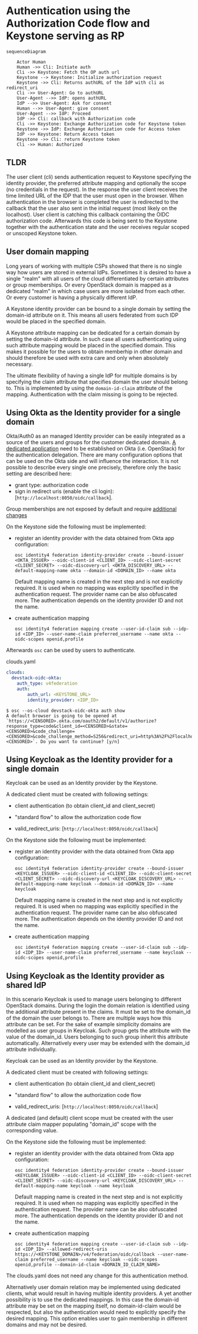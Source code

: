 # Authentication using the Authorization Code flow and Keystone serving as RP

```mermaid
sequenceDiagram

    Actor Human
    Human ->> Cli: Initiate auth
    Cli ->> Keystone: Fetch the OP auth url
    Keystone --> Keystone: Initialize authorization request
    Keystone ->> Cli: Returns authURL of the IdP with cli as redirect_uri
    Cli ->> User-Agent: Go to authURL
    User-Agent -->> IdP: opens authURL
    IdP -->> User-Agent: Ask for consent
    Human -->> User-Agent: give consent
    User-Agent -->> IdP: Proceed
    IdP ->> Cli: callback with Authorization code
    Cli ->> Keystone: Exchange Authorization code for Keystone token
    Keystone ->> IdP: Exchange Authorization code for Access token
    IdP ->> Keystone: Return Access token
    Keystone ->> Cli: return Keystone token
    Cli ->> Human: Authorized

```

## TLDR

The user client (cli) sends authentication request to Keystone specifying the
identity provider, the preferred attribute mapping and optionally the scope (no
credentials in the request). In the response the user client receives the time
limited URL of the IDP that the user must open in the browser. When
authentication in the browser is completed the user is redirected to the
callback that the user also sent in the initial request (most likely on the
localhost). User client is catching this callback containing the OIDC
authorization code. Afterwards this code is being sent to the Keystone together
with the authentication state and the user receives regular scoped or unscoped
Keystone token.

## User domain mapping

Long years of working with multiple CSPs showed that there is no single way how
users are stored in external IdPs. Sometimes it is desired to have a single
"realm" with all users of the cloud differentiated by certain attributes or
group memberships. Or every OpenStack domain is mapped as a dedicated "realm" in
which case users are more isolated from each other. Or every customer is having
a physically different IdP.

A Keystone identity provider can be bound to a single domain by setting the
domain-id attribute on it. This means all users federated from such IDP would be
placed in the specified domain.

A Keystone attribute mapping can be dedicated for a certain domain by setting
the domain-id attribute. In such case all users authenticating using such
attribute mapping would be placed in the specified domain. This makes it
possible for the users to obtain memberhip in other domain and should therefore
be used with extra care and only when absolutely necessary.

The ultimate flexibility of having a single IdP for multiple domains is by
specifying the claim attribute that specifies domain the user should belong to.
This is implemented by using the `domain-id-claim` attribute of the mapping.
Authentication with the claim missing is going to be rejected.

## Using Okta as the Identity provider for a single domain

Okta/Auth0 as an managed Identity provider can be easily integrated as a source
of the users and groups for the customer dedicated domain. [A dedicated
application](https://developer.okta.com/docs/guides/implement-grant-type/authcode/main/#set-up-your-app)
need to be established on Okta (i.e. OpenStack) for the authentication
delegation. There are many configuration options that can be used on the Okta
side and will influence the interaction. It is not possible to describe every
single one precisely, therefore only the basic setting are described here:

- grant type: authorization code
- sign in redirect uris (enable the cli login): [`http://localhost:8050/oidc/callback`].

Group memberships are not exposed by default and require [additional
changes](https://developer.okta.com/docs/guides/customize-tokens-groups-claim/main/#add-a-groups-claim-for-a-custom-authorization-server)

On the Keystone side the following must be implemented:

- register an identity provider with the data obtained from Okta app
  configuration:

  ```console
  osc identity4 federation identity-provider create --bound-issuer <OKTA_ISSUER> --oidc-client-id <CLIENT_ID> --oidc-client-secret <CLIENT_SECRET> --oidc-discovery-url <OKTA_DISCOVERY_URL> --default-mapping-name okta --domain-id <DOMAIN_ID> --name okta
  ```

  Default mapping name is created in the next step and is not explicitly
  required. It is used when no mapping was explicitly specified in the
  authentication request. The provider name can be also obfuscated more. The
  authentication depends on the identity provider ID and not the name.

- create authentication mapping

  ```console
  osc identity4 federation mapping create --user-id-claim sub --idp-id <IDP_ID> --user-name-claim preferred_username --name okta --oidc-scopes openid,profile
  ```

Afterwards `osc` can be used by users to authenticate.

clouds.yaml
```yaml
clouds:
  devstack-oidc-okta:
    auth_type: v4federation
    auth:
        auth_url: <KEYSTONE_URL>
        identity_provider: <IDP_ID>
```

```console
$ osc --os-cloud devstack-oidc-okta auth show
A default browser is going to be opened at `https://<CENSORED>.okta.com/oauth2/default/v1/authorize?response_type=code&client_id=<CENSORED>&state=<CENSORED>&code_challenge=<CENSORED>&code_challenge_method=S256&redirect_uri=http%3A%2F%2Flocalhost%3A8050%2Foidc%2Fcallback&scope=openid+profile+openid&nonce=<CENSORED>`. Do you want to continue? [y/n]
```

## Using Keycloak as the Identity provider for a single domain

Keycloak can be used as an Identity provider by the Keystone.

A dedicated client must be created with following settings:

- client authentication (to obtain client_id and client_secret)

- "standard flow" to allow the authorization code flow

- valid_redirect_uris: [`http://localhost:8050/oidc/callback`]


On the Keystone side the following must be implemented:

- register an identity provider with the data obtained from Okta app
  configuration:

  ```console
  osc identity4 federation identity-provider create --bound-issuer <KEYCLOAK_ISSUER> --oidc-client-id <CLIENT_ID> --oidc-client-secret <CLIENT_SECRET> --oidc-discovery-url <KEYCLOAK_DISCOVERY_URL> --default-mapping-name keycloak --domain-id <DOMAIN_ID> --name keycloak
  ```

  Default mapping name is created in the next step and is not explicitly
  required. It is used when no mapping was explicitly specified in the
  authentication request. The provider name can be also obfuscated more. The
  authentication depends on the identity provider ID and not the name.

- create authentication mapping

  ```console
  osc identity4 federation mapping create --user-id-claim sub --idp-id <IDP_ID> --user-name-claim preferred_username --name keycloak --oidc-scopes openid,profile
  ```

## Using Keycloak as the Identity provider as shared IdP

In this scenario Keycloak is used to manage users belonging to different
OpenStack domains. During the login the domain relation is identified using the
additional attribute present in the claims. It must be set to the domain_id of
the domain the user belongs to. There are multiple ways how this attribute can
be set. For the sake of example simplicity domains are modelled as user groups
in Keycloak. Such group gets the attribute with the value of the domain_id.
Users belonging to such group inherit this attribute automatically.
Alternatively every user may be extended with the domain_id attribute
individually. 

Keycloak can be used as an Identity provider by the Keystone.

A dedicated client must be created with following settings:

- client authentication (to obtain client_id and client_secret)

- "standard flow" to allow the authorization code flow

- valid_redirect_uris: [`http://localhost:8050/oidc/callback`]

A dedicated (and default) client scope must be created with the user attribute
claim mapper populating "domain_id" scope with the corresponding value.


On the Keystone side the following must be implemented:

- register an identity provider with the data obtained from Okta app
  configuration:

  ```console
  osc identity4 federation identity-provider create --bound-issuer <KEYCLOAK_ISSUER> --oidc-client-id <CLIENT_ID> --oidc-client-secret <CLIENT_SECRET> --oidc-discovery-url <KEYCLOAK_DISCOVERY_URL> --default-mapping-name keycloak --name keycloak
  ```

  Default mapping name is created in the next step and is not explicitly
  required. It is used when no mapping was explicitly specified in the
  authentication request. The provider name can be also obfuscated more. The
  authentication depends on the identity provider ID and not the name.

- create authentication mapping

  ```console
  osc identity4 federation mapping create --user-id-claim sub --idp-id <IDP_ID> --allowed-redirect-uris https://<KEYSTONE_DOMAIN>/v4/federation/oidc/callback --user-name-claim preferred_username --name keycloak --oidc-scopes openid,profile --domain-id-claim <DOMAIN_ID_CLAIM_NAME>
  ```

The clouds.yaml does not need any change for this authentication method.

Alternatively user domain relation may be implemented using dedicated clients,
what would result in having multiple identity providers. A yet another
possibility is to use the dedicated mappings. In this case the domain-id
attribute may be set on the mapping itself, no domain-id-claim would be
respected, but also the authentication would need to explicitly specify the
desired mapping. This option enables user to gain membership in different
domains and may not be desired.
